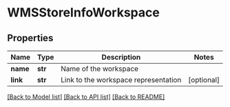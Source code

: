# WMSStoreInfoWorkspace

## Properties
Name | Type | Description | Notes
------------ | ------------- | ------------- | -------------
**name** | **str** | Name of the workspace | 
**link** | **str** | Link to the workspace representation | [optional] 

[[Back to Model list]](../README.md#documentation-for-models) [[Back to API list]](../README.md#documentation-for-api-endpoints) [[Back to README]](../README.md)


